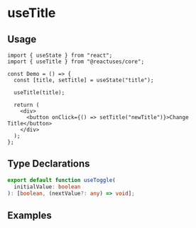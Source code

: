 # useTitle

## Usage

```tsx
import { useState } from "react";
import { useTitle } from "@reactuses/core";

const Demo = () => {
  const [title, setTitle] = useState("title");

  useTitle(title);

  return (
    <div>
      <button onClick={() => setTitle("newTitle")}>Change Title</button>
    </div>
  );
};
```

## Type Declarations

```ts
export default function useToggle(
  initialValue: boolean
): [boolean, (nextValue?: any) => void];
```

## Examples
